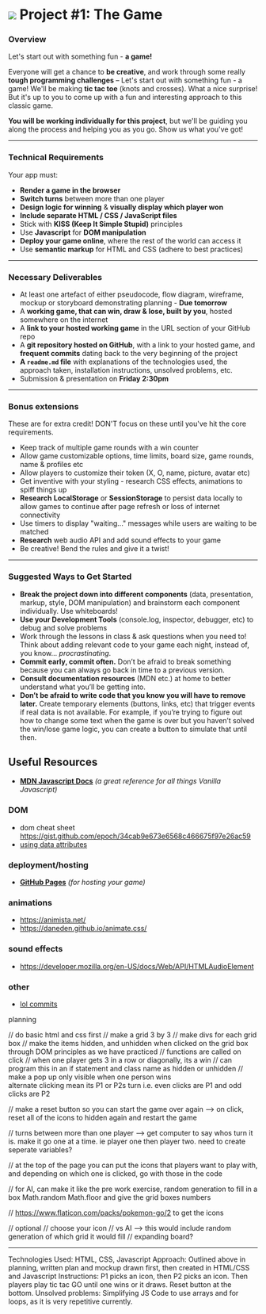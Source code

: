 # ![](https://ga-dash.s3.amazonaws.com/production/assets/logo-9f88ae6c9c3871690e33280fcf557f33.png) Project #1: The Game

### Overview

Let's start out with something fun - **a game!**

Everyone will get a chance to **be creative**, and work through some really **tough programming challenges** – Let's start out with something fun - a game! We'll be making **tic tac toe** (knots and crosses). What a nice surprise! But it's up to you to come up with a fun and interesting approach to this classic game. 

**You will be working individually for this project**, but we'll be guiding you along the process and helping you as you go. Show us what you've got!

---

### Technical Requirements

Your app must:

* **Render a game in the browser**
* **Switch turns** between more than one player
* **Design logic for winning** & **visually display which player won**
* **Include separate HTML / CSS / JavaScript files**
* Stick with **KISS (Keep It Simple Stupid)** principles
* Use **Javascript** for **DOM manipulation**
* **Deploy your game online**, where the rest of the world can access it
* Use **semantic markup** for HTML and CSS (adhere to best practices)

---

### Necessary Deliverables


* At least one artefact of either pseudocode, flow diagram, wireframe, mockup or storyboard demonstrating planning - **Due tomorrow** 
* A **working game, that can win, draw & lose, built by you**, hosted somewhere on the internet
* A **link to your hosted working game** in the URL section of your GitHub repo
* A **git repository hosted on GitHub**, with a link to your hosted game, and **frequent commits** dating back to the very beginning of the project
* **A ``readme.md`` file** with explanations of the technologies used, the approach taken, installation instructions, unsolved problems, etc.
* Submission & presentation on **Friday 2:30pm**

---

### Bonus extensions

These are for extra credit! DON'T focus on these until you've hit the core requirements.

* Keep track of multiple game rounds with a win counter
* Allow game customizable options, time limits, board size, game rounds, name & profiles etc  
* Allow players to customize their token (X, O, name, picture, avatar etc)
* Get inventive with your styling - research CSS effects, animations to spiff things up
* **Research** **LocalStorage** or **SessionStorage** to persist data locally to allow games to continue after page refresh or loss of internet connectivity
* Use timers to display "waiting..." messages while users are waiting to be matched
* **Research** web audio API and add sound effects to your game
* Be creative! Bend the rules and give it a twist!


---

### Suggested Ways to Get Started

* **Break the project down into different components** (data, presentation, markup, style, DOM manipulation) and brainstorm each component individually. Use whiteboards!
* **Use your Development Tools** (console.log, inspector, debugger, etc) to debug and solve problems
* Work through the lessons in class & ask questions when you need to! Think about adding relevant code to your game each night, instead of, you know... _procrastinating_.
* **Commit early, commit often.** Don’t be afraid to break something because you can always go back in time to a previous version.
* **Consult documentation resources** (MDN etc.) at home to better understand what you’ll be getting into.
* **Don’t be afraid to write code that you know you will have to remove later.** Create temporary elements (buttons, links, etc) that trigger events if real data is not available. For example, if you’re trying to figure out how to change some text when the game is over but you haven’t solved the win/lose game logic, you can create a button to simulate that until then.


## Useful Resources

* **[MDN Javascript Docs](https://developer.mozilla.org/en-US/docs/Web/JavaScript)** _(a great reference for all things Vanilla Javascript)_

### DOM
* dom cheat sheet https://gist.github.com/epoch/34cab9e673e6568c466675f97e26ac59
* [using data attributes](https://developer.mozilla.org/en-US/docs/Learn/HTML/Howto/Use_data_attributes) 

### deployment/hosting

* **[GitHub Pages](https://pages.github.com)** _(for hosting your game)_

### animations

* https://animista.net/
* https://daneden.github.io/animate.css/

### sound effects

* https://developer.mozilla.org/en-US/docs/Web/API/HTMLAudioElement

### other
* [lol commits](https://lolcommits.github.io/)

planning 

// do basic html and css first 
// make a grid 3 by 3 
// make divs for each grid box 
// make the items hidden, and unhidden when clicked on the grid box through DOM principles as we have practiced
// functions are called on click 
// when one player gets 3 in a row or diagonally, its a win 
    // can program this in an if statement and class name as hidden or unhidden 
// make a pop up only visible when one person wins  
alternate clicking mean its P1 or P2s turn i.e. even clicks are P1 and odd clicks are P2

// make a reset button so you can start the game over again --> on click, reset all of the icons to hidden again and restart the game 

// turns between more than one player --> get computer to say whos turn it is. make it go one at a time. ie player one then player two. need to create seperate variables? 

// at the top of the page you can put the icons that players want to play with, and depending on which one is clicked, go with those in the code 

// for AI, can make it like the pre work exercise, random generation to fill in a box Math.random Math.floor and give the grid boxes numbers 

// https://www.flaticon.com/packs/pokemon-go/2 to get the icons 

// optional 
    // choose your icon
    // vs AI --> this would include random generation of which grid it would fill
    // expanding board? 

* * *

Technologies Used: HTML, CSS, Javascript
Approach: Outlined above in planning, written plan and mockup drawn first, then created in HTML/CSS and Javascript
Instructions: P1 picks an icon, then P2 picks an icon. Then players play tic tac GO until one wins or it draws. Reset button at the bottom.
Unsolved problems: Simplifying JS Code to use arrays and for loops, as it is very repetitive currently. 